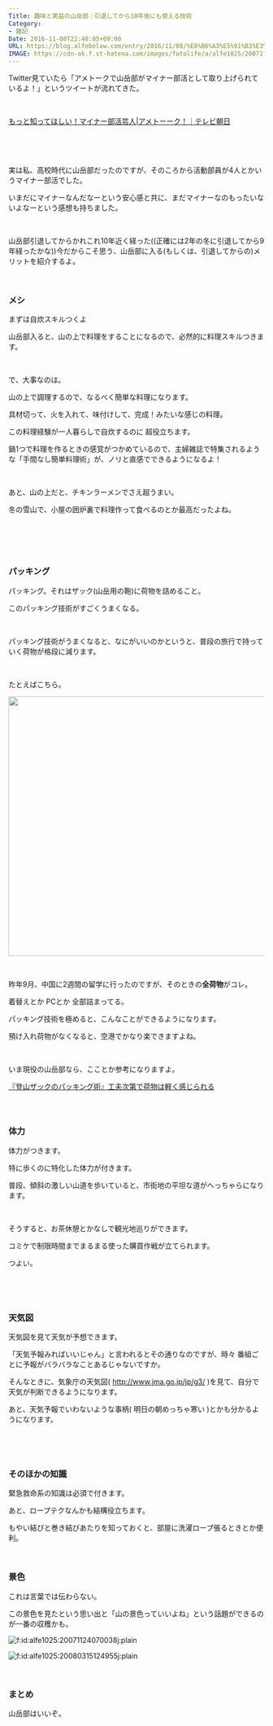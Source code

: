 ```yaml
---
Title: 趣味と実益の山岳部：引退してから10年後にも使える技術
Category:
- 雑記
Date: 2016-11-08T22:48:05+09:00
URL: https://blog.alfebelow.com/entry/2016/11/08/%E8%B6%A3%E5%91%B3%E3%81%A8%E5%AE%9F%E7%9B%8A%E3%81%AE%E5%B1%B1%E5%B2%B3%E9%83%A8%EF%BC%9A%E5%BC%95%E9%80%80%E3%81%97%E3%81%A6%E3%81%8B%E3%82%8910%E5%B9%B4%E5%BE%8C%E3%81%AB%E3%82%82%E4%BD%BF%E3%81%88%E3%82%8B
IMAGE: https://cdn-ak.f.st-hatena.com/images/fotolife/a/alfe1025/20071124/20071124070038.jpg
---
```


<p>Twitter見ていたら「アメトークで山岳部がマイナー部活として取り上げられているよ！」というツイートが流れてきた。</p>
<p> </p>
<p><a href="http://www.tv-asahi.co.jp/ametalk/backnumber/0634/">もっと知ってほしい！マイナー部活芸人|アメトーーク！｜テレビ朝日</a></p>
<p> </p>
<p> </p>
<p>実は私、高校時代に山岳部だったのですが、そのころから活動部員が4人とかいうマイナー部活でした。</p>
<p>いまだにマイナーなんだなーという安心感と共に、まだマイナーなのもったいないよなーという感想も持ちました。</p>
<p> </p>
<p>山岳部引退してからかれこれ10年近く経った((正確には2年の冬に引退してから9年経ったかな))今だからこそ思う、山岳部に入る(もしくは、引退してからの)メリットを紹介するよ。</p>
<p> </p>

### メシ

<p>まずは自炊スキルつくよ</p>
<p>山岳部入ると、山の上で料理をすることになるので、必然的に料理スキルつきます。</p>
<p> </p>
<p>で、大事なのは。</p>
<p>山の上で調理するので、なるべく簡単な料理になります。</p>
<p>具材切って、火を入れて、味付けして、完成！みたいな感じの料理。</p>
<p>この料理経験が一人暮らしで自炊するのに 超役立ちます。</p>
<p>鍋1つで料理を作るときの感覚がつかめているので、主婦雑誌で特集されるような「手間なし簡単料理術」が、ノリと直感でできるようになるよ！</p>
<p> </p>
<p>あと、山の上だと、チキンラーメンでさえ超うまい。</p>
<p>冬の雪山で、小屋の囲炉裏で料理作って食べるのとか最高だったよね。</p>
<p><img class="magnifiable" src="https://lh3.googleusercontent.com/-7jZQqWhsr-g/WCHOEK_u_dI/AAAAAAAAWBk/RQFkI-5b7eon-rWAWLH8tWWWioJMhUsewCKgB/s1024/08.JPG" alt="" /></p>
<p> </p>
<p> </p>

### パッキング

<p>パッキング。それはザック(山岳用の鞄)に荷物を詰めること。</p>
<p>このパッキング技術がすごくうまくなる。</p>
<p> </p>
<p>パッキング技術がうまくなると、なにがいいのかというと、普段の旅行で持っていく荷物が格段に減ります。</p>
<p> </p>
<p>たとえばこちら。</p>
<p><img class="magnifiable" src="https://lh3.googleusercontent.com/-iBWtdhESrk0/WCHPAT2RvKI/AAAAAAAAWBs/GOrPLFIgNiYFvVW8P1IZu2POiBubfPlJQCKgB/s1024/IMG_20150906_072902.jpg" alt="" width="510" /></p>
<p> </p>
<p>昨年9月、中国に2週間の留学に行ったのですが、そのときの<strong>全荷物</strong>がコレ。</p>
<p>着替えとか PCとか 全部詰まってる。</p>
<p>パッキング技術を極めると、こんなことができるようになります。</p>
<p>預け入れ荷物がなくなると、空港でかなり楽できますよね。</p>
<p> </p>
<p>いま現役の山岳部なら、こことか参考になりますよ。</p>
<p><a href="http://toolgear-superior.info/ultralight_packing.html">『登山ザックのパッキング術』工夫次第で荷物は軽く感じられる</a></p>

###  


### 体力

<p>体力がつきます。</p>
<p>特に歩くのに特化した体力が付きます。</p>
<p>普段、傾斜の激しい山道を歩いていると、市街地の平坦な道がへっちゃらになります。</p>
<p> </p>
<p>そうすると、お茶休憩とかなしで観光地巡りができます。</p>
<p>コミケで制限時間までまるまる使った購買作戦が立てられます。</p>
<p>つよい。</p>
<p> </p>
<p> </p>

### 天気図

<p>天気図を見て天気が予想できます。</p>
<p>「天気予報みればいいじゃん」と言われるとその通りなのですが、時々 番組ごとに予報がバラバラなことあるじゃないですか。</p>
<p>そんなときに、気象庁の天気図( <a href="http://www.jma.go.jp/jp/g3/">http://www.jma.go.jp/jp/g3/</a> )を見て、自分で天気が判断できるようになります。</p>
<p>あと、天気予報でいわないような事柄( 明日の朝めっちゃ寒い )とかも分かるようになります。</p>
<p> </p>
<p> </p>

### そのほかの知識

<p>緊急救命系の知識は必須で付きます。</p>
<p>あと、ロープテクなんかも結構役立ちます。</p>
<p>もやい結びと巻き結びあたりを知っておくと、部屋に洗濯ロープ張るときとか便利。</p>
<p> </p>

### 景色

<p>これは言葉では伝わらない。</p>
<p>この景色を見たという思い出と「山の景色っていいよね」という話題ができるのが一番の収穫かも。</p>
<p><img class="hatena-fotolife" title="f:id:alfe1025:20071124070038j:plain" src="https://cdn-ak.f.st-hatena.com/images/fotolife/a/alfe1025/20071124/20071124070038.jpg" alt="f:id:alfe1025:20071124070038j:plain" /></p>
<p><img class="hatena-fotolife" title="f:id:alfe1025:20080315124955j:plain" src="https://cdn-ak.f.st-hatena.com/images/fotolife/a/alfe1025/20080315/20080315124955.jpg" alt="f:id:alfe1025:20080315124955j:plain" /></p>
<p> </p>

### まとめ

<p>山岳部はいいぞ。</p>
<p> </p>
<p> </p>

